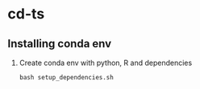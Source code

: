 # cd-ts

## Installing conda env

1) Create conda env with python, R and dependencies

    `bash setup_dependencies.sh`

[comment]: <> (## Procedure)

[comment]: <> (1&#41; Install all packages)

[comment]: <> (`bash install.sh`)


[comment]: <> (2&#41; Run tests)

[comment]: <> (`bash test.sh`)


[comment]: <> (3&#41; If needed, run the script to sample the google trends data)

[comment]: <> (`cd src`)

[comment]: <> (`python3 get_trends.py`)


[comment]: <> (4&#41; After we gather multiples samples from gtrends, we combine all of them)

[comment]: <> (by taking the mean and creating the file `data\gtrends.csv`:)

[comment]: <> (`cd src`)

[comment]: <> (`python3 get_trends.py`)


[comment]: <> (5&#41; If needed, run the script to create sector time series:)

[comment]: <> (`cd src`)

[comment]: <> (`python3 create_sectors.py`)


[comment]: <> (6&#41; Run scripts for feature selection)

[comment]: <> (`cd src`)

[comment]: <> (`python3 run_sfi.py`)

[comment]: <> (`python3 run_mdi.py`)

[comment]: <> (`python3 run_mda.py`)

[comment]: <> (`python3 run_granger.py`)

[comment]: <> (`python3 run_huang.py`)

[comment]: <> (`python3 run_IAMB.py`)

[comment]: <> (`python3 run_MMMB.py`)


[comment]: <> (7&#41; Run script for forecast based on one feature selection method and one machine learning model. For example:)

[comment]: <> (`cd src`)

[comment]: <> (`python3 forecast.py "SPX Utilities" MMMB random_forest -i 1 -s 2 -j 2)

[comment]: <> (`)